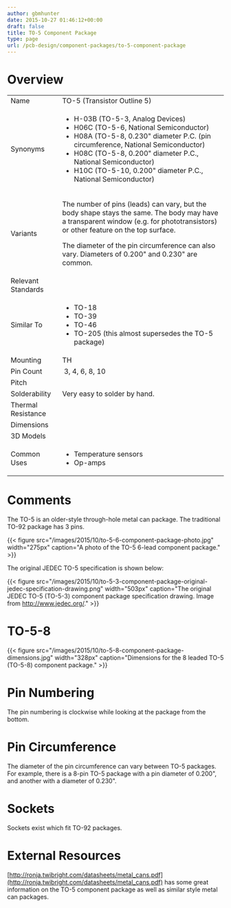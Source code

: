 ```yaml
---
author: gbmhunter
date: 2015-10-27 01:46:12+00:00
draft: false
title: TO-5 Component Package
type: page
url: /pcb-design/component-packages/to-5-component-package
---
```


# Overview

<table ><tbody ><tr >
<td>Name
</td>
<td >TO-5 (Transistor Outline 5)
</td></tr><tr >
<td >Synonyms
</td>
<td >
<ul>
<li>H-03B (TO-5-3, Analog Devices)</li>
<li>H06C (TO-5-6, National Semiconductor)</li>
<li>H08A (TO-5-8, 0.230" diameter P.C. (pin circumference, National Semiconductor)</li>
<li>H08C (TO-5-8, 0.200" diameter P.C., National Semiconductor)</li>
<li>H10C (TO-5-10, 0.200" diameter P.C., National Semiconductor)</li>
</ul>
</td></tr><tr >
<td >Variants
</td>
<td >

The number of pins (leads) can vary, but the body shape stays the same. The body may have a transparent window (e.g. for phototransistors) or other feature on the top surface.

The diameter of the pin circumference can also vary. Diameters of 0.200" and 0.230" are common.

</td></tr><tr >
<td >Relevant Standards
</td>
<td > 
</td></tr><tr >
<td >Similar To
</td>
<td >
<ul>
<li>TO-18</li>
<li>TO-39</li>
<li>TO-46</li>
<li>TO-205 (this almost supersedes the TO-5 package)</li>
</ul>
</td></tr><tr >
<td >Mounting
</td>
<td >TH
</td></tr><tr >
<td >Pin Count
</td>
<td > 3, 4, 6, 8, 10
</td></tr><tr >
<td >Pitch
</td>
<td > 
</td></tr><tr >
<td >Solderability
</td>
<td >Very easy to solder by hand.
</td></tr><tr >
<td >Thermal Resistance
</td>
<td > 
</td></tr><tr >
<td >Dimensions
</td>
<td > 
</td></tr><tr >
<td >3D Models
</td>
<td > 
</td></tr><tr >
<td >Common Uses
</td>
<td >
<ul>
<li>Temperature sensors</li>
<li>Op-amps</li>
</ul>
</td></tr></tbody></table>

# Comments

The TO-5 is an older-style through-hole metal can package. The traditional TO-92 package has 3 pins.

{{< figure src="/images/2015/10/to-5-6-component-package-photo.jpg" width="275px" caption="A photo of the TO-5 6-lead component package."  >}}

The original JEDEC TO-5 specification is shown below:

{{< figure src="/images/2015/10/to-5-3-component-package-original-jedec-specification-drawing.png" width="503px" caption="The original JEDEC TO-5 (TO-5-3) component package specification drawing. Image from http://www.jedec.org/."  >}}

# TO-5-8

{{< figure src="/images/2015/10/to-5-8-component-package-dimensions.jpg" width="328px" caption="Dimensions for the 8 leaded TO-5 (TO-5-8) component package."  >}}

# Pin Numbering

The pin numbering is clockwise while looking at the package from the bottom.

# Pin Circumference

The diameter of the pin circumference can vary between TO-5 packages. For example, there is a 8-pin TO-5 package with a pin diameter of 0.200", and another with a diameter of 0.230".

# Sockets

Sockets exist which fit TO-92 packages.

# External Resources

[http://ronja.twibright.com/datasheets/metal_cans.pdf](http://ronja.twibright.com/datasheets/metal_cans.pdf) has some great information on the TO-5 component package as well as similar style metal can packages.
